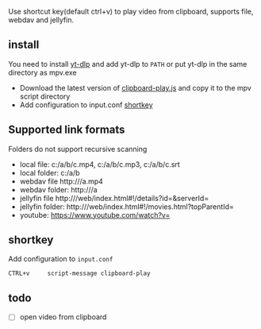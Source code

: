 Use shortcut key(default ctrl+v) to play video from clipboard, supports file, webdav and jellyfin.


## install
You need to install [yt-dlp](https://github.com/yt-dlp/yt-dlp?tab=readme-ov-file#installation) and add yt-dlp to ```PATH``` or put yt-dlp in the same directory as mpv.exe

- Download the latest version of [clipboard-play.js](https://github.com/mpv-easy/mpv-easy/releases) and copy it to the mpv script directory
- Add configuration to input.conf [shortkey](https://github.com/mpv-easy/mpv-easy/tree/main/mpv-clipboard-play#shortkey)

## Supported link formats
Folders do not support recursive scanning

- local file: c:/a/b/c.mp4, c:/a/b/c.mp3, c:/a/b/c.srt
- local folder: c:/a/b
- webdav file http://<host>/a.mp4
- webdav folder: http://<host>/a
- jellyfin file http://<host>/web/index.html#!/details?id=<id>&serverId=<sid>
- jellyfin folder: http://<host>/web/index.html#!/movies.html?topParentId=<id>
- youtube: https://www.youtube.com/watch?v=<id>


## shortkey
Add configuration to `input.conf`

```
CTRL+v     script-message clipboard-play
```

## todo
- [ ] open video from clipboard